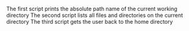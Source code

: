 The first script prints the absolute path name of the current working directory
The second script lists all files and directories on the current directory
The third script  gets the user back to the home directory
